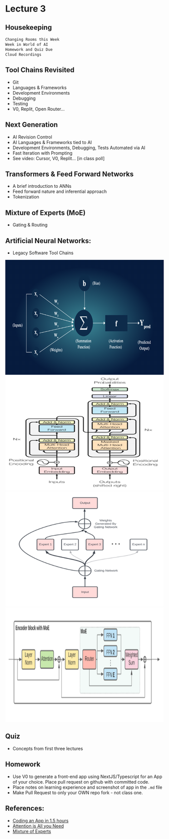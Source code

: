 # Lecture 3

## Housekeeping
    Changing Rooms this Week
    Week in World of AI
    Homework and Quiz Due
    Cloud Recordings

## Tool Chains Revisited 
- Git
- Languages & Frameworks
- Development Environments
- Debugging
- Testing
- V0, Replit, Open Router...

## Next Generation
- AI Revision Control
- AI Languages & Frameworks tied to AI
- Development Environments, Debugging, Tests Automated via AI
- Fast Iteration with Prompting
- See video: Cursor, V0, Replit... [in class poll]

## Transformers & Feed Forward Networks
- A brief introduction to ANNs
- Feed forward nature and inferential approach
- Tokenization

## Mixture of Experts (MoE)
- Gating & Routing

## Artificial Neural Networks:
- Legacy Software Tool Chains
<div align="center">
  <img src="./ANN_abstract_wb.png" width="600" height="365" />
</div>
<div align="center">
  <img src="./Attention_is_all_you_need_feed_ANN.png" width="600" height="365" />
</div>
<div align="center">
  <img src="./MoE.png" width="600" height="365" />
</div>
<div align="center">
  <img src="./Encoder_router_MoE.png" width="600" height="365" />
</div>

## Quiz
- Concepts from first three lectures 

## Homework
- Use V0 to generate a front-end app using NextJS/Typescript for an App of your choice. Place pull request on github with committed code.
- Place notes on learning experience and screenshot of app in the `.md` file
- Make Pull Request to only your OWN repo fork - not class one.

## References:
- [Coding an App in 1.5 hours](https://youtu.be/kDcM_xwmP3Q)
- [Attention is All you Need](https://arxiv.org/abs/1706.03762)
- [Mixture of Experts](https://en.wikipedia.org/wiki/Mixture_of_experts)
